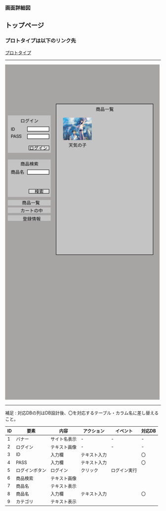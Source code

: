 ### 画面詳細図
## トップページ
### プロトタイプは以下のリンク先
[プロトタイプ](https://www.figma.com/file/CWmWiQZnGznjvnWNRnL5kz/Untitled?node-id=4%3A5)
*****
<img src="../img/toppage.png/" width="500">

*****
補足 : 対応DBの列はDB設計後、〇を対応するテーブル・カラム名に差し替えること。

| ID | 要素 | 内容 | アクション | イベント | 対応DB |
|----|-----|------|------------|-----------|-------|
|1   |バナー|サイト名表示|-    |-           |-     |
|2   |ログイン|テキスト画像|-    |-         |-      |
|3   |ID      |入力欄     |テキスト入力    |      |〇 |
|4   |PASS    |入力欄     |テキスト入力    |      |〇 |
|5   |ログインボタン|ログイン|クリック     |ログイン実行|     |
|6   |商品検索|テキスト画像   |    |           |            |
|7   |商品名  |テキスト表示   |    |           |            |
|8   |商品名  |入力欄         |テキスト入力    |       |〇    |
|9   |カテゴリ|テキスト表示   |                |       |      |

